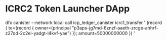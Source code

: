 # ICRC2 Token Launcher DApp


 dfx canister --network local call icp_ledger_canister icrc1_transfer '
   (record {
     to=(record {
       owner=(principal "p3aps-jg7md-6znzf-aaeth-zrcge-ahhrf-z27qd-2c2el-yadgt-l4kvf-yae")
     });
     amount=50000000000
   })
 '
